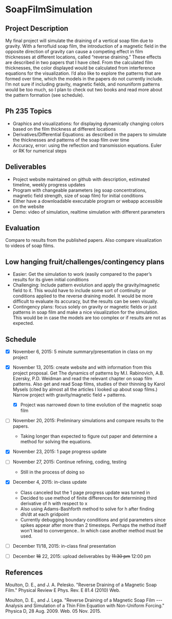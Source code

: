 # SoapFilmSimulation #

## Project Description ##
My final project will simulate the draining of a vertical soap film due to gravity. With a
ferrofluid soap film, the introduction of a magnetic field in the opposite direction of gravity can cause a competing effect in film thicknesses at different locations, called “reverse draining.” These effects are described in two papers that I have cited. From the calculated film thicknesses, the color displayed would be calculated from interference equations for the visualization. I’d also like to explore the patterns that are formed over time, which the models in the papers do not currently include. I’m not sure if including gravity, magnetic fields, and nonuniform patterns would be too much, so I plan to check out two books and read more about the pattern formation (see schedule).

## Ph 235 Topics ##
* Graphics and visualizations: for displaying dynamically changing colors based on the film
thickness at different locations
* Derivatives/Differential Equations: as described in the papers to simulate the
thicknesses and patterns of the soap film over time
* Accuracy, error: using the reflection and transmission equations. Euler or RK for
numerical steps

## Deliverables ##
* Project website maintained on github with description, estimated timeline, weekly
progress updates
* Program with changeable parameters (eg soap concentrations, magnetic field strength,
size of soap film) for initial conditions
* Either have a downloadable executable program or webapp accessible on the website
* Demo: video of simulation, realtime simulation with different parameters

## Evaluation 
Compare to results from the published papers. Also compare visualization to videos of soap films.

## Low hanging fruit/challenges/contingency plans ##
* Easier: Get the simulation to work (easily compared to the paper’s results for its given
initial conditions
* Challenging: Include pattern evolution and apply the gravity/magnetic field to it. This
would have to include some sort of continuity or conditions applied to the reverse draining model. It would be more difficult to evaluate its accuracy, but the results can be seen visually.
* Contingency plans: focus solely on gravity or magnetic fields or just patterns in soap film and make a nice visualization for the simulation. This would be in case the models are too complex or if results are not as expected.

## Schedule ##
- [x] November 6, 2015: 5 minute summary/presentation in class on my project
- [x] November 13, 2015: create website and with information from this project proposal.
Get The dynamics of patterns by M.I. Rabinovich, A.B. Ezersky, P.D. Weidman and read the relevant chapter on soap film patterns. Also get and read Soap films, studies of their thinning by Karol Mysels (cited by almost all the articles I looked up about soap films.) Narrow project with gravity/magnetic field + patterns.
  - [x] Project was narrowed down to time evolution of the magnetic soap film
- [ ] November 20, 2015: Preliminary simulations and compare results to the papers.
  * Taking longer than expected to figure out paper and determine a method for solving the equations.
- [x] November 23, 2015: 1 page progress update
- [ ] November 27, 2015: Continue refining, coding, testing
  * Still in the process of doing so

- [x] December 4, 2015: in-class update
  * Class canceled but the 1 page progress update was turned in
  * Decided to use method of finite differences for determining third derivative of h with respect to x
  * Also using Adams-Bashforth method to solve for h after finding dh/dt at each gridpoint
  * Currently debugging boundary conditions and grid parameters since spikes appear after more than 2 timesteps. Perhaps the method itself won't lead to convergence.. In which case another method must be used.  
- [ ] December 11/18, 2015: in-class final presentation
- [ ] December ~~18~~ 22, 2015: upload deliverables by ~~11:30 pm~~ 12:00 pm

## References ##
Moulton, D. E., and J. A. Pelesko. "Reverse Draining of a Magnetic Soap Film." Physical Review E Phys. Rev. E 81.4 (2010) Web.

Moulton, D. E., and J. Lega. "Reverse Draining of a Magnetic Soap Film --- Analysis and Simulation of a Thin Film Equation with   Non-Uniform Forcing." Physica D, 28 Aug. 2009. Web. 05 Nov. 2015.
